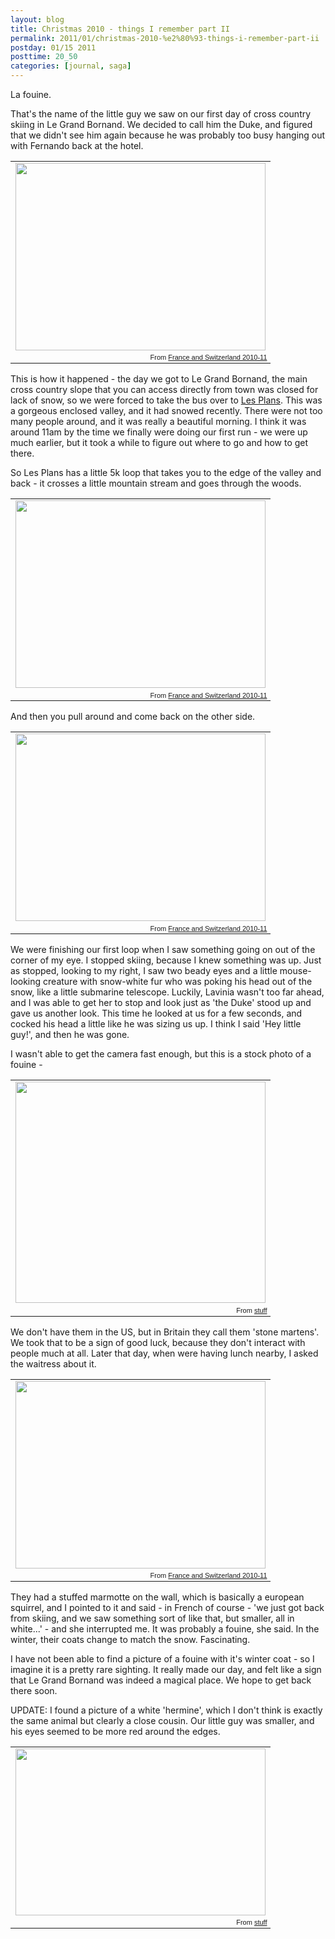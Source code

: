 ```yaml
---
layout: blog
title: Christmas 2010 - things I remember part II
permalink: 2011/01/christmas-2010-%e2%80%93-things-i-remember-part-ii
postday: 01/15 2011
posttime: 20_50
categories: [journal, saga]
---
```


La fouine.

That's the name of the little guy we saw on our first day of cross country skiing in Le Grand Bornand. We decided to call him the Duke, and figured that we didn't see him again because he was probably too busy hanging out with Fernando back at the hotel.

<table style="width:auto;"><tr><td><a href="https://picasaweb.google.com/lh/photo/o_vZIEK8arDRHpRCL9n9C5i42ncwKoU7q4CX0xgHeYA?feat=embedwebsite"><img src="https://lh3.googleusercontent.com/_aJ4urxfgN9A/TSt-KYk6CBI/AAAAAAAAAt4/XJVC3o9fgEM/s400/DSC00670.JPG" height="300" width="400" /></a></td></tr><tr><td style="font-family:arial,sans-serif; font-size:11px; text-align:right">From <a href="https://picasaweb.google.com/krister.axel/FranceAndSwitzerland201011?authkey=Gv1sRgCO2DsLKHiJPwWA&feat=embedwebsite">France and Switzerland 2010-11</a></td></tr></table>

This is how it happened - the day we got to Le Grand Bornand, the main cross country slope that you can access directly from town was closed for lack of snow, so we were forced to take the bus over to <a href="http://maps.google.com/maps/place?ftid=0x478bfa0994e44959:0x2608ab2be373be21&q=france+les+plans+grand+bornand&gl=us&hl=en&dtab=0&sll=45.935559,6.485623&sspn=0.031044,0.06403&ie=UTF8&ll=45.975969,6.388378&spn=0,0&z=13" target="_blank">Les Plans</a>. This was a gorgeous enclosed valley, and it had snowed recently. There were not too many people around, and it was really a beautiful morning. I think it was around 11am by the time we finally were doing our first run - we were up much earlier, but it took a while to figure out where to go and how to get there.

So Les Plans has a little 5k loop that takes you to the edge of the valley and back - it crosses a little mountain stream and goes through the woods.

<table style="width:auto;"><tr><td><a href="https://picasaweb.google.com/lh/photo/K_MSmkW76AYHw2lNR2w9Spi42ncwKoU7q4CX0xgHeYA?feat=embedwebsite"><img src="https://lh3.googleusercontent.com/_aJ4urxfgN9A/TSt-GM0PWKI/AAAAAAAAAsw/tY_HcwpwXJA/s400/DSC00648.JPG" height="300" width="400" /></a></td></tr><tr><td style="font-family:arial,sans-serif; font-size:11px; text-align:right">From <a href="https://picasaweb.google.com/krister.axel/FranceAndSwitzerland201011?authkey=Gv1sRgCO2DsLKHiJPwWA&feat=embedwebsite">France and Switzerland 2010-11</a></td></tr></table>

And then you pull around and come back on the other side.

<table style="width:auto;"><tr><td><a href="https://picasaweb.google.com/lh/photo/ZDNMMl2E-f8imkCoyCNG9Zi42ncwKoU7q4CX0xgHeYA?feat=embedwebsite"><img src="https://lh4.googleusercontent.com/_aJ4urxfgN9A/TSt-IL18yaI/AAAAAAAAAtY/1l7f_hR0KIA/s400/DSC00661.JPG" height="300" width="400" /></a></td></tr><tr><td style="font-family:arial,sans-serif; font-size:11px; text-align:right">From <a href="https://picasaweb.google.com/krister.axel/FranceAndSwitzerland201011?authkey=Gv1sRgCO2DsLKHiJPwWA&feat=embedwebsite">France and Switzerland 2010-11</a></td></tr></table>

We were finishing our first loop when I saw something going on out of the corner of my eye. I stopped skiing, because I knew something was up. Just as stopped, looking to my right, I saw two beady eyes and a little mouse-looking creature with snow-white fur who was poking his head out of the snow, like a little submarine telescope. Luckily, Lavinia wasn't too far ahead, and I was able to get her to stop and look just as 'the Duke' stood up and gave us another look. This time he looked at us for a few seconds, and cocked his head a little like he was sizing us up. I think I said 'Hey little guy!', and then he was gone.

I wasn't able to get the camera fast enough, but this is a stock photo of a fouine -

<table style="width:auto;"><tr><td><a href="https://picasaweb.google.com/lh/photo/ziCmOxBON1alKHbuFW6b_A?feat=embedwebsite"><img src="https://lh5.googleusercontent.com/_aJ4urxfgN9A/TX_O-dkEsSI/AAAAAAAAIzo/Q-WUcPdcqDI/s400/fouine%20ph1.jpg" height="354" width="400" /></a></td></tr><tr><td style="font-family:arial,sans-serif; font-size:11px; text-align:right">From <a href="https://picasaweb.google.com/krister.axel/Stuff?feat=embedwebsite">stuff</a></td></tr></table>

We don't have them in the US, but in Britain they call them 'stone martens'. We took that to be a sign of good luck, because they don't interact with people much at all. Later that day, when were having lunch nearby, I asked the waitress about it.

<table style="width:auto;"><tr><td><a href="https://picasaweb.google.com/lh/photo/ilcOcW51rLHHU4p9UyO4FZi42ncwKoU7q4CX0xgHeYA?feat=embedwebsite"><img src="https://lh4.googleusercontent.com/_aJ4urxfgN9A/TSt-IjcmzaI/AAAAAAAAAtg/NNed3GOuAII/s400/DSC00662.JPG" height="300" width="400" /></a></td></tr><tr><td style="font-family:arial,sans-serif; font-size:11px; text-align:right">From <a href="https://picasaweb.google.com/krister.axel/FranceAndSwitzerland201011?authkey=Gv1sRgCO2DsLKHiJPwWA&feat=embedwebsite">France and Switzerland 2010-11</a></td></tr></table>

They had a stuffed marmotte on the wall, which is basically a european squirrel, and I pointed to it and said - in French of course - 'we just got back from skiing, and we saw something sort of like that, but smaller, all in white...' - and she interrupted me. It was probably a fouine, she said. In the winter, their coats change to match the snow. Fascinating.

I have not been able to find a picture of a fouine with it's winter coat - so I imagine it is a pretty rare sighting. It really made our day, and felt like a sign that Le Grand Bornand was indeed a magical place. We hope to get back there soon.

UPDATE: I found a picture of a white 'hermine', which I don't think is exactly the same animal but clearly a close cousin. Our little guy was smaller, and his eyes seemed to be more red around the edges.

<table style="width:auto;"><tr><td><a href="https://picasaweb.google.com/lh/photo/oZNDzShAX6jmXo-4XsdGGw?feat=embedwebsite"><img src="https://lh5.googleusercontent.com/_aJ4urxfgN9A/TX_TAMqdyZI/AAAAAAAAIz0/h4Z06mk3AdI/s400/hermine-bien-curieuse-396878.jpg" height="267" width="400" /></a></td></tr><tr><td style="font-family:arial,sans-serif; font-size:11px; text-align:right">From <a href="https://picasaweb.google.com/krister.axel/Stuff?feat=embedwebsite">stuff</a></td></tr></table>
